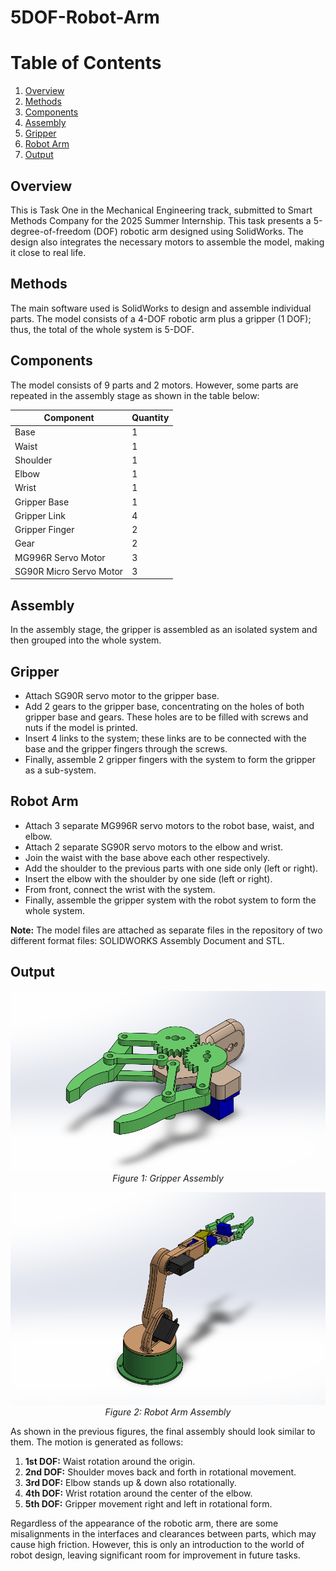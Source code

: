 # 5DOF-Robot-Arm
# Table of Contents

1. [Overview](#overview)
2. [Methods](#methods)
3. [Components](#components)
4. [Assembly](#assembly)
5. [Gripper](#gripper)
6. [Robot Arm](#robot-arm)
7. [Output](#output)

## Overview

This is Task One in the Mechanical Engineering track, submitted to Smart Methods Company for the 2025 Summer Internship. This task presents a 5-degree-of-freedom (DOF) robotic arm designed using SolidWorks. The design also integrates the necessary motors to assemble the model, making it close to real life.

## Methods

The main software used is SolidWorks to design and assemble individual parts. The model consists of a 4-DOF robotic arm plus a gripper (1 DOF); thus, the total of the whole system is 5-DOF.

## Components

The model consists of 9 parts and 2 motors. However, some parts are repeated in the assembly stage as shown in the table below:

| Component                           | Quantity |
|-------------------------------------|----------|
| Base                                | 1        |
| Waist                               | 1        |
| Shoulder                            | 1        |
| Elbow                               | 1        |
| Wrist                               | 1        |
| Gripper Base                        | 1        |
| Gripper Link                        | 4        |
| Gripper Finger                      | 2        |
| Gear                                | 2        |
| MG996R Servo Motor                  | 3        |
| SG90R Micro Servo Motor             | 3        |

## Assembly

In the assembly stage, the gripper is assembled as an isolated system and then grouped into the whole system.

## Gripper

- Attach SG90R servo motor to the gripper base.
- Add 2 gears to the gripper base, concentrating on the holes of both gripper base and gears. These holes are to be filled with screws and nuts if the model is printed.
- Insert 4 links to the system; these links are to be connected with the base and the gripper fingers through the screws.
- Finally, assemble 2 gripper fingers with the system to form the gripper as a sub-system.

## Robot Arm

- Attach 3 separate MG996R servo motors to the robot base, waist, and elbow.
- Attach 2 separate SG90R servo motors to the elbow and wrist.
- Join the waist with the base above each other respectively.
- Add the shoulder to the previous parts with one side only (left or right).
- Insert the elbow with the shoulder by one side (left or right).
- From front, connect the wrist with the system.
- Finally, assemble the gripper system with the robot system to form the whole system.

**Note:** The model files are attached as separate files in the repository of two different format files: SOLIDWORKS Assembly Document and STL.

## Output

<p align="center">
  <img src="Gripper.png" alt="Gripper Assembly">
  <br>
  <em>Figure 1: Gripper Assembly</em>
</p>

<p align="center">
  <img src="5DOF Robot Arm.png" alt="Robot Arm Assembly">
  <br>
  <em>Figure 2: Robot Arm Assembly</em>
</p>

As shown in the previous figures, the final assembly should look similar to them. The motion is generated as follows:

1. **1st DOF:** Waist rotation around the origin.
2. **2nd DOF:** Shoulder moves back and forth in rotational movement.
3. **3rd DOF:** Elbow stands up & down also rotationally.
4. **4th DOF:** Wrist rotation around the center of the elbow.
5. **5th DOF:** Gripper movement right and left in rotational form.

Regardless of the appearance of the robotic arm, there are some misalignments in the interfaces and clearances between parts, which may cause high friction. However, this is only an introduction to the world of robot design, leaving significant room for improvement in future tasks.
